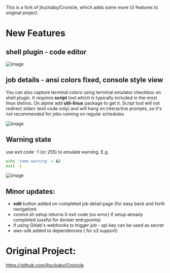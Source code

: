 This is a fork of jhuckaby/Cronicle, which adds some more UI features to original project. 

# New Features

## shell plugin - code editor

![image](https://user-images.githubusercontent.com/31977106/87238642-49afdf80-c3d3-11ea-86fc-a99ea25200ce.png)

## job details - ansi colors fixed, console style view
You can also capture terminal colors using terminal emulator checkbox on shell plugin.
It requires **script** tool which is typically included in the most linux distros. On alpine add **util-linux** package to get it.
Script tool will not redirect stderr (exit code only) and will hang on interactive prompts, so it's not recommended for jobs running on regular schedules.

![image](https://user-images.githubusercontent.com/31977106/87238676-b62ade80-c3d3-11ea-8450-51f7172d5088.png)

## Warning state
use exit code -1 (or 255) to emulate warning. E.g.
```bash
echo 'some warning' > &2
exit -1
```
![image](https://user-images.githubusercontent.com/31977106/87238751-90520980-c3d4-11ea-9b49-d0d1abbb2d85.png)

## Minor updates:
- **edit** button added on completed job detail page (for easy back and forth navigation)
- control.sh setup returns 0 exit code (no error) if setup already completed (useful for docker entrypoints)
- if using Gitlab's webhooks to trigger job - api key can be used as secret 
- aws-sdk added to dependencies ( for s3 support)

# Original Project:
https://github.com/jhuckaby/Cronicle